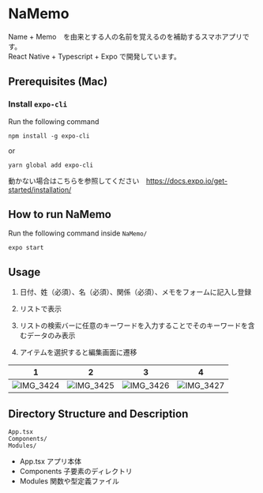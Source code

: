# NaMemo
Name + Memo　を由来とする人の名前を覚えるのを補助するスマホアプリです。\
React Native + Typescript + Expo で開発しています。

## Prerequisites (Mac)
### Install `expo-cli`
Run the following command
```
npm install -g expo-cli
```
or
```
yarn global add expo-cli
```
動かない場合はこちらを参照してください　https://docs.expo.io/get-started/installation/

## How to run NaMemo
Run the following command inside `NaMemo/`
```
expo start
```

## Usage
1. 日付、姓（必須）、名（必須）、関係（必須）、メモをフォームに記入し登録

2. リストで表示

3. リストの検索バーに任意のキーワードを入力することでそのキーワードを含むデータのみ表示

4. アイテムを選択すると編集画面に遷移

| 1 | 2 | 3 | 4 |
| --- | --- | --- | --- |
| ![IMG_3424](https://user-images.githubusercontent.com/51317086/127283926-d7b88a73-7b75-4869-908a-1ee427657329.PNG) | ![IMG_3425](https://user-images.githubusercontent.com/51317086/127284371-dead27a2-fac7-4cd5-8f3d-eaf995176a53.PNG) | ![IMG_3426](https://user-images.githubusercontent.com/51317086/127285265-444e4010-73b1-439e-a5f4-737a8fb9b70a.PNG) | ![IMG_3427](https://user-images.githubusercontent.com/51317086/127285776-746d83e9-fb47-488b-94fd-b0e1f4c08511.PNG) |


## Directory Structure and Description
```
App.tsx
Components/
Modules/
```
- App.tsx
アプリ本体
- Components
子要素のディレクトリ
- Modules
関数や型定義ファイル
